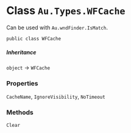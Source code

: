 # Class `Au.Types.WFCache`

Can be used with `Au.wndFinder.IsMatch`.

```
public class WFCache
```

##### Inheritance

`object` → `WFCache`

### Properties

`CacheName`, `IgnoreVisibility`, `NoTimeout`

### Methods

`Clear`